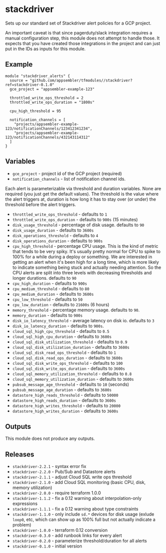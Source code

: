 # stackdriver

Sets up our standard set of Stackdriver alert policies for a GCP
project.

An important caveat is that since pagerduty/slack integration requires
a manual configuration step, this module does not attempt to handle
those. It expects that you have created those integrations in the
project and can just put in the IDs as inputs for this module.

## Example

```
module "stackdriver_alerts" {
  source = "github.com/appsembler/tfmodules//stackdriver?ref=stackdriver-0.1.0"
  gce_project = "appsembler-example-123"
  
  throttled_write_ops_threshold = 2
  throttled_write_ops_duration = "1800s"
  
  cpu_high_threshold = 95
  
  notification_channels = [
    "projects/appsembler-example-123/notificationChannels/123412341234",
    "projects/appsembler-example-123/notificationChannels/432143114312"
  ]
}
```

## Variables

* `gce_project` - project id of the GCP project (required)
* `notification_channels` - list of notification channel ids.

Each alert is parameterizable via threshold and duration
variables. None are required (you just get the default values). The
threshold is the value where the alert triggers at, duration is how
long it has to stay over (or under) the threshold before the alert
triggers.

* `throttled_write_ops_threshold` - defaults to `1`
* `throttled_write_ops_duration` - defaults to `900s` (15 minutes)
* `disk_usage_threshold` - percentage of disk usage. defaults to `90`
* `disk_usage_duration` - defaults to `3600s`
* `disk_operations_threshold` - defaults to `4`
* `disk_operations_duration` - defaults to `900s`
* `cpu_high_threshold` - percentage CPU usage. This is the kind of
  metric that tends to be very spiky. It's usually pretty normal for
  CPU to spike to 100% for a while during a deploy or something. We
  are interested in getting an alert when it's been high for a long
  time, which is more likely to indicate something being stuck and
  actually needing attention. So the CPU alerts are split into three
  levels with decreasing thresholds and longer durations. defaults to `90`
* `cpu_high_duration` - defaults to `900s`
* `cpu_medium_threshold` - defaults to `80`
* `cpu_medium_duration` - defaults to `3600s`
* `cpu_low_threshold` - defaults to `50`
* `cpu_low_duration` - defaults to `21600s` (6 hours)
* `memory_threshold` - percentage memory usage. defaults to `90`.
* `memory_duration` - defaults to `900s`
* `disk_io_latency_threshold` - average latency on disk io. defaults
   to `3`
* `disk_io_latency_duration` - defaults to `900s`.
* `cloud_sql_high_cpu_threshold` - defaults to `0.5`
* `cloud_sql_high_cpu_duration` - defaults to `3600s`
* `cloud_sql_disk_utilization_threshold` - defaults to `0.9`
* `cloud_sql_disk_utilization_duration` - defaults to `3600s`
* `cloud_sql_disk_read_ops_threshold` - defaults to `1`
* `cloud_sql_disk_read_ops_duration` - defaults to `3600s`
* `cloud_sql_disk_write_ops_threshold` - defaults to `100`
* `cloud_sql_disk_write_ops_duration` - defaults to `3600s`
* `cloud_sql_memory_utilization_threshold` - defaults to `0.8`
* `cloud_sql_memory_utilization_duration` - defaults to `3600s`
* `pubsub_message_age_threshold` - defaults to `10` (seconds)
* `pubsub_message_age_duration` - defaults to `3600s`
* `datastore_high_reads_threshold` - defaults to `50000`
* `datastore_high_reads_duration` - defaults to `3600s`
* `datastore_high_writes_threshold` - defaults to `20000`
* `datastore_high_writes_duration` - defaults to `3600s`

## Outputs

This module does not produce any outputs.

## Releases

* `stackdriver-2.2.1` - syntax error fix
* `stackdriver-2.2.0` - Pub/Sub and Datastore alerts
* `stackdriver-2.1.1` - adjust Cloud SQL write ops threshold
* `stackdriver-2.1.0` - add Cloud SQL monitoring (basic CPU, disk, memory utilization)
* `stackdriver-2.0.0` - require terraform 1.0.0
* `stackdriver-1.1.2` - fix a 0.12 warning about interpolation-only expressions
* `stackdriver-1.1.1` - fix a 0.12 warning about type constraints
* `stackdriver-1.1.0` - only include `sd.*` devices for disk usage
  (exlude `loop0`, etc, which can show up as 100% full but not
  actually indicate a problem)
* `stackdriver-1.0.0` - terraform 0.12 conversion
* `stackdriver-0.3.0` - add runbook links for every alert
* `stackdriver-0.2.0` - parameterize threshold/duration for all alerts
* `stackdriver-0.1.0` - initial version
